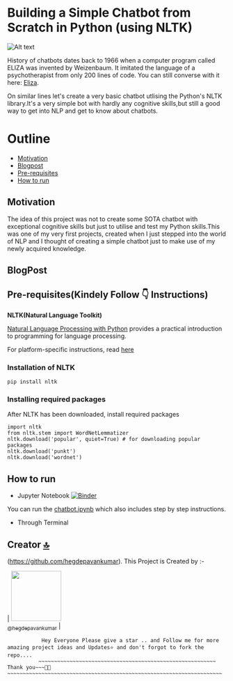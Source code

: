 # Building a Simple Chatbot from Scratch in Python (using NLTK)

![Alt text](https://cdn-images-1.medium.com/max/800/1*pPcVfZ7i-gLMabUol3zezA.gif)

History of chatbots dates back to 1966 when a computer program called ELIZA was invented by Weizenbaum. It imitated the language of a psychotherapist from only 200 lines of code. You can still converse with it here: [Eliza](http://psych.fullerton.edu/mbirnbaum/psych101/Eliza.htm?utm_source=ubisend.com&utm_medium=blog-link&utm_campaign=ubisend). 

On similar lines let's create a very basic chatbot utlising the Python's NLTK library.It's a very simple bot with hardly any cognitive skills,but still a good way to get into NLP and get to know about chatbots.


# Outline
* [Motivation](#motivation)
* [Blogpost](#blogpost)
* [Pre-requisites](#pre-requisites)
* [How to run](#how-to-run)

## Motivation
The idea of this project was not to create some SOTA chatbot with exceptional cognitive skills but just to utilise and test my Python skills.This was one of my very first projects, created  when I just stepped into the world of NLP and I thought of creating a simple chatbot just to make use of my newly acquired knowledge.

## BlogPost


## Pre-requisites(Kindely Follow 👇 Instructions)
**NLTK(Natural Language Toolkit)**

[Natural Language Processing with Python](http://www.nltk.org/book/) provides a practical introduction to programming for language processing.

For platform-specific instructions, read [here](https://www.nltk.org/install.html)

### Installation of NLTK
```
pip install nltk
```
### Installing required packages
After NLTK has been downloaded, install required packages
```
import nltk
from nltk.stem import WordNetLemmatizer
nltk.download('popular', quiet=True) # for downloading popular packages
nltk.download('punkt') 
nltk.download('wordnet') 
```

## How to run
* Jupyter Notebook [![Binder](https://mybinder.org/badge_logo.svg)](https://mybinder.org/v2/gh/parulnith/Building-a-Simple-Chatbot-in-Python-using-NLTK/master)

You can run the [chatbot.ipynb](https://github.com/parulnith/Building-a-Simple-Chatbot-in-Python-using-NLTK/blob/master/Chatbot.ipynb) which also includes step by step instructions.
* Through Terminal


## Creator [🔝](#Building-a-Simple-Chatbot-in-Python-using-NLTK)

(https://github.com/hegdepavankumar). This Project is Created by :-

| [<img src="https://github.com/hegdepavankumar.png?size=115" width="115"><br><sub>@hegdepavankumar</sub>](https://github.com/hegdepavankumar) |

```
           Hey Everyone Please give a star .. and Follow me for more amazing project ideas and Updates⭐ and don't forgot to fork the repo....
          ~~~~~~~~~~~~~~~~~~~~~~~~~~~~~~~~~~~~~~~~~~~~~~~~~~~~~~~~~ Thank you~~~🙏😍~~~~~~~~~~~~~~~~~~~~~~~~~~~~~~~~~~~~~~~~~~~~~~~~~~~~~~~~~~~~~~~~~~~~~
